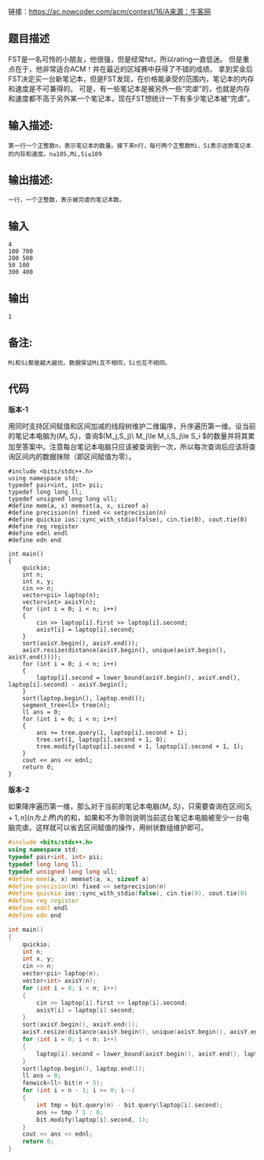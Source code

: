 链接：https://ac.nowcoder.com/acm/contest/16/A来源：牛客网

## 题目描述   

FST是一名可怜的小朋友，他很强，但是经常fst，所以rating一直低迷。
 但是重点在于，他非常适合ACM！并在最近的区域赛中获得了不错的成绩。
 拿到奖金后FST决定买一台新笔记本，但是FST发现，在价格能承受的范围内，笔记本的内存和速度是不可兼得的。
 可是，有一些笔记本是被另外一些“完虐”的，也就是内存和速度都不高于另外某一个笔记本，现在FST想统计一下有多少笔记本被“完虐”。

## 输入描述:

```
第一行一个正整数n，表示笔记本的数量。接下来n行，每行两个正整数Mi，Si表示这款笔记本的内存和速度。n≤105,Mi,Si≤109
```

## 输出描述:

```
一行，一个正整数，表示被完虐的笔记本数。
```

## 输入

```
4
100 700
200 500
50 100
300 400
```

## 输出

```
1
```

## 备注:

```
Mi和Si都是越大越优。数据保证Mi互不相同，Si也互不相同。
```



## 代码

**版本-1**

用同时支持区间赋值和区间加减的线段树维护二维偏序，升序遍历第一维。设当前的笔记本电脑为$(M_i,S_i)$，查询$(M_j,S_j)\ M_j\le M_i,S_j\le S_i $的数量并将其累加至答案中。注意每台笔记本电脑只应该被查询到一次，所以每次查询后应该将查询区间内的数据抹除（即区间赋值为零）。

```
#include <bits/stdc++.h>
using namespace std;
typedef pair<int, int> pii;
typedef long long ll;
typedef unsigned long long ull;
#define mem(a, x) memset(a, x, sizeof a)
#define precision(n) fixed << setprecision(n)
#define quickio ios::sync_with_stdio(false), cin.tie(0), cout.tie(0)
#define reg register
#define ednl endl
#define edn end

int main()
{
    quickio;
    int n;
    int x, y;
    cin >> n;
    vector<pii> laptop(n);
    vector<int> axisY(n);
    for (int i = 0; i < n; i++)
    {
        cin >> laptop[i].first >> laptop[i].second;
        axisY[i] = laptop[i].second;
    }
    sort(axisY.begin(), axisY.end());
    axisY.resize(distance(axisY.begin(), unique(axisY.begin(), axisY.end())));
    for (int i = 0; i < n; i++)
    {
        laptop[i].second = lower_bound(axisY.begin(), axisY.end(), laptop[i].second) - axisY.begin();
    }
    sort(laptop.begin(), laptop.end());
    segment_tree<ll> tree(n);
    ll ans = 0;
    for (int i = 0; i < n; i++)
    {
        ans += tree.query(1, laptop[i].second + 1);
        tree.set(1, laptop[i].second + 1, 0);
        tree.modify(laptop[i].second + 1, laptop[i].second + 1, 1);
    }
    cout << ans << ednl;
    return 0;
}
```

**版本-2**

如果降序遍历第一维，那么对于当前的笔记本电脑$(M_i,S_i)$，只需要查询在区间$[S_i+1,n](n为上界)$内的和，如果和不为零则说明当前这台笔记本电脑被至少一台电脑完虐。这样就可以省去区间赋值的操作，用树状数组维护即可。

```c++
#include <bits/stdc++.h>
using namespace std;
typedef pair<int, int> pii;
typedef long long ll;
typedef unsigned long long ull;
#define mem(a, x) memset(a, x, sizeof a)
#define precision(n) fixed << setprecision(n)
#define quickio ios::sync_with_stdio(false), cin.tie(0), cout.tie(0)
#define reg register
#define ednl endl
#define edn end

int main()
{
    quickio;
    int n;
    int x, y;
    cin >> n;
    vector<pii> laptop(n);
    vector<int> axisY(n);
    for (int i = 0; i < n; i++)
    {
        cin >> laptop[i].first >> laptop[i].second;
        axisY[i] = laptop[i].second;
    }
    sort(axisY.begin(), axisY.end());
    axisY.resize(distance(axisY.begin(), unique(axisY.begin(), axisY.end())));
    for (int i = 0; i < n; i++)
    {
        laptop[i].second = lower_bound(axisY.begin(), axisY.end(), laptop[i].second) - axisY.begin();
    }
    sort(laptop.begin(), laptop.end());
    ll ans = 0;
    fenwick<ll> bit(n + 5);
    for (int i = n - 1; i >= 0; i--)
    {
        int tmp = bit.query(n) - bit.query(laptop[i].second);
        ans += tmp ? 1 : 0;
        bit.modify(laptop[i].second, 1);
    }
    cout << ans << ednl;
    return 0;
}
```

